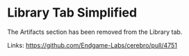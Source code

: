 # Library Tab Simplified

The Artifacts section has been removed from the Library tab.

Links:
https://github.com/Endgame-Labs/cerebro/pull/4751
